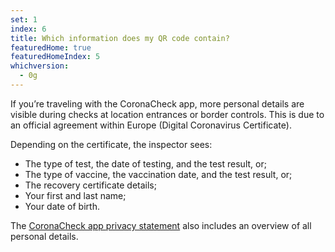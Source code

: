 ```yaml
---
set: 1
index: 6
title: Which information does my QR code contain?
featuredHome: true
featuredHomeIndex: 5
whichversion:
  - 0g
---
```

If you’re traveling with the CoronaCheck app, more personal details are visible during checks at location entrances or border controls. This is due to an official agreement within Europe (Digital Coronavirus Certificate). 

Depending on the certificate, the inspector sees:

- The type of test, the date of testing, and the test result, or;
- The type of vaccine, the vaccination date, and the test result, or;
- The recovery certificate details;
- Your first and last name;
- Your date of birth.

The [CoronaCheck app privacy statement](/en/privacy) also includes an overview of all personal details.
